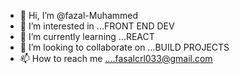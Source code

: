 - 👋 Hi, I’m @fazal-Muhammed
- 👀 I’m interested in ...FRONT END DEV
- 🌱 I’m currently learning ...REACT
- 💞️ I’m looking to collaborate on ...BUILD PROJECTS
- 📫 How to reach me ....fasalcrl033@gmail.com

<!---
fazza-tech/fazza-tech is a ✨ special ✨ repository because its `README.md` (this file) appears on your GitHub profile.
You can click the Preview link to take a look at your changes.
--->

